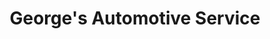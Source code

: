 ---
title: "George's Automotive Service"
url: /manassas/georges-automotive-service/
shop: car repair
---